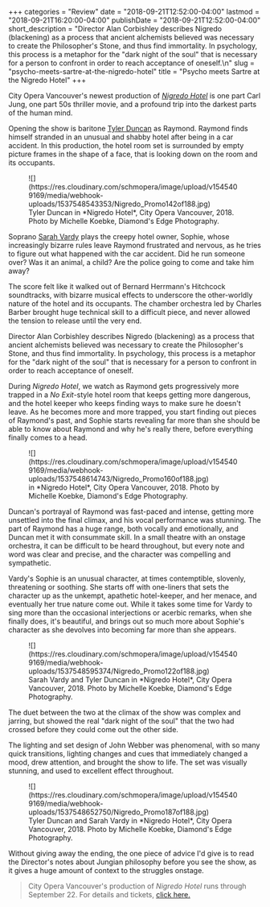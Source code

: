 +++
categories = "Review"
date = "2018-09-21T12:52:00-04:00"
lastmod = "2018-09-21T16:20:00-04:00"
publishDate = "2018-09-21T12:52:00-04:00"
short_description = "Director Alan Corbishley describes Nigredo (blackening) as a process that ancient alchemists believed was necessary to create the Philosopher&#039;s Stone, and thus find immortality. In psychology, this process is a metaphor for the &quot;dark night of the soul&quot; that is necessary for a person to confront in order to reach acceptance of oneself.\n"
slug = "psycho-meets-sartre-at-the-nigredo-hotel"
title = "Psycho meets Sartre at the Nigredo Hotel"
+++

City Opera Vancouver's newest production of [*Nigredo Hotel*](http://cityoperavancouver.com/nigredo-hotel) is one part Carl Jung, one part 50s thriller movie, and a profound trip into the darkest parts of the human mind. 

Opening the show is baritone [Tyler Duncan](/scene/people/tyler-duncan/) as Raymond. Raymond finds himself stranded in an unusual and shabby hotel after being in a car accident. In this production, the hotel room set is surrounded by empty picture frames in the shape of a face, that is looking down on the room and its occupants.

<figure data-type="image">
![](https://res.cloudinary.com/schmopera/image/upload/v1545409169/media/webhook-uploads/1537548543353/Nigredo_Promo142of188.jpg)
<figcaption>Tyler Duncan in *Nigredo Hotel*, City Opera Vancouver, 2018. Photo by Michelle Koebke, Diamond's Edge Photography.</figcaption>
</figure>

Soprano [Sarah Vardy](/scene/people/sarah-vardy/) plays the creepy hotel owner, Sophie, whose increasingly bizarre rules leave Raymond frustrated and nervous, as he tries to figure out what happened with the car accident. Did he run someone over? Was it an animal, a child? Are the police going to come and take him away?

The score felt like it walked out of Bernard Herrmann's Hitchcock soundtracks, with bizarre musical effects to underscore the other-worldly nature of the hotel and its occupants. The chamber orchestra led by Charles Barber brought huge technical skill to a difficult piece, and never allowed the tension to release until the very end.

Director Alan Corbishley describes Nigredo (blackening) as a process that ancient alchemists believed was necessary to create the Philosopher's Stone, and thus find immortality. In psychology, this process is a metaphor for the "dark night of the soul" that is necessary for a person to confront in order to reach acceptance of oneself.

During *Nigredo Hotel*, we watch as Raymond gets progressively more trapped in a *No Exit*-style hotel room that keeps getting more dangerous, and the hotel keeper who keeps finding ways to make sure he doesn't leave. As he becomes more and more trapped, you start finding out pieces of Raymond's past, and Sophie starts revealing far more than she should be able to know about Raymond and why he's really there, before everything finally comes to a head.

<figure data-type="image">
![](https://res.cloudinary.com/schmopera/image/upload/v1545409169/media/webhook-uploads/1537548614743/Nigredo_Promo160of188.jpg)
<figcaption> in *Nigredo Hotel*, City Opera Vancouver, 2018. Photo by Michelle Koebke, Diamond's Edge Photography.</figcaption>
</figure>

Duncan's portrayal of Raymond was fast-paced and intense, getting more unsettled into the final climax, and his vocal performance was stunning. The part of Raymond has a huge range, both vocally and emotionally, and Duncan met it with consummate skill. In a small theatre with an onstage orchestra, it can be difficult to be heard throughout, but every note and word was clear and precise, and the character was compelling and sympathetic. 

Vardy's Sophie is an unusual character, at times contemptible, slovenly, threatening or soothing. She starts off with one-liners that sets the character up as the unkempt, apathetic hotel-keeper, and her menace, and eventually her true nature come out. While it takes some time for Vardy to sing more than the occasional interjections or acerbic remarks, when she finally does, it's beautiful, and brings out so much more about Sophie's character as she devolves into becoming far more than she appears.

<figure data-type="image">
![](https://res.cloudinary.com/schmopera/image/upload/v1545409169/media/webhook-uploads/1537548595374/Nigredo_Promo122of188.jpg)
<figcaption>Sarah Vardy and Tyler Duncan in *Nigredo Hotel*, City Opera Vancouver, 2018. Photo by Michelle Koebke, Diamond's Edge Photography.</figcaption>
</figure>

The duet between the two at the climax of the show was complex and jarring, but showed the real "dark night of the soul" that the two had crossed before they could come out the other side. 

The lighting and set design of John Webber was phenomenal, with so many quick transitions, lighting changes and cues that immediately changed a mood, drew attention, and brought the show to life. The set was visually stunning, and used to excellent effect throughout.

<figure data-type="image">
![](https://res.cloudinary.com/schmopera/image/upload/v1545409169/media/webhook-uploads/1537548652750/Nigredo_Promo187of188.jpg)
<figcaption>Tyler Duncan and Sarah Vardy in *Nigredo Hotel*, City Opera Vancouver, 2018. Photo by Michelle Koebke, Diamond's Edge Photography.</figcaption>
</figure>

Without giving away the ending, the one piece of advice I'd give is to read the Director's notes about Jungian philosophy before you see the show, as it gives a huge amount of context to the struggles onstage.

>City Opera Vancouver's production of *Nigredo Hotel* runs through September 22. For details and tickets, [click here.](http://cityoperavancouver.com/nigredo-hotel) 
